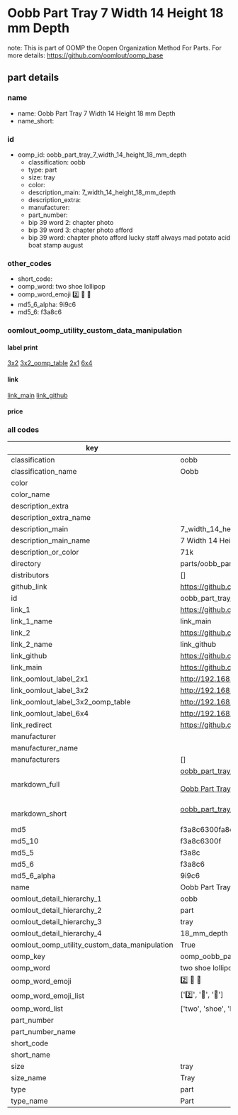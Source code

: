 # Oobb Part Tray 7 Width 14 Height 18 mm Depth  

note: This is part of OOMP the Oopen Organization Method For Parts. For more details: https://github.com/oomlout/oomp_base

##  part details
  







### name
* name: Oobb Part Tray 7 Width 14 Height 18 mm Depth
* name_short: 
### id
* oomp_id: oobb_part_tray_7_width_14_height_18_mm_depth
  * classification: oobb
  * type: part
  * size: tray
  * color: 
  * description_main: 7_width_14_height_18_mm_depth
  * description_extra: 
  * manufacturer: 
  * part_number: 
  * bip 39 word 2: chapter photo
  * bip 39 word 3: chapter photo afford
  * bip 39 word: chapter photo afford lucky staff always mad potato acid boat stamp august

### other_codes
* short_code: 
* oomp_word: two shoe lollipop
* oomp_word_emoji :two: :shoe: :lollipop:
* md5_6_alpha: 9i9c6
* md5_6: f3a8c6






### oomlout_oomp_utility_custom_data_manipulation
#### label print
[3x2](http://192.168.1.245:1112/?label=oomp%209i9c6)
[3x2_oomp_table](http://192.168.1.108:1112/?label=oomp%209i9c6)
[2x1](http://192.168.1.242:1112/?label=oomp%209i9c6)
[6x4](http://192.168.1.55:1112/?label=oomp%209i9c6)    

#### link

[link_main](https://github.com/oomlout/oomlout_oomp_version_1_messy/tree/main/parts/oobb_part_tray_7_width_14_height_18_mm_depth) [link_github](https://github.com/oomlout/oomlout_oomp_version_1_messy/tree/main/parts/oobb_part_tray_7_width_14_height_18_mm_depth)                             

#### price







### all codes 
| key | value |  
| --- | --- |  
| classification | oobb |  
| classification_name | Oobb |  
| color |  |  
| color_name |  |  
| description_extra |  |  
| description_extra_name |  |  
| description_main | 7_width_14_height_18_mm_depth |  
| description_main_name | 7 Width 14 Height 18 mm Depth |  
| description_or_color | 71k |  
| directory | parts/oobb_part_tray_7_width_14_height_18_mm_depth |  
| distributors | [] |  
| github_link | https://github.com/oomlout/oomlout_oomp_part_src/tree/main/parts/oobb_part_tray_7_width_14_height_18_mm_depth |  
| id | oobb_part_tray_7_width_14_height_18_mm_depth |  
| link_1 | https://github.com/oomlout/oomlout_oomp_version_1_messy/tree/main/parts/oobb_part_tray_7_width_14_height_18_mm_depth |  
| link_1_name | link_main |  
| link_2 | https://github.com/oomlout/oomlout_oomp_version_1_messy/tree/main/parts/oobb_part_tray_7_width_14_height_18_mm_depth |  
| link_2_name | link_github |  
| link_github | https://github.com/oomlout/oomlout_oomp_version_1_messy/tree/main/parts/oobb_part_tray_7_width_14_height_18_mm_depth |  
| link_main | https://github.com/oomlout/oomlout_oomp_version_1_messy/tree/main/parts/oobb_part_tray_7_width_14_height_18_mm_depth |  
| link_oomlout_label_2x1 | http://192.168.1.242:1112/?label=oomp%209i9c6 |  
| link_oomlout_label_3x2 | http://192.168.1.245:1112/?label=oomp%209i9c6 |  
| link_oomlout_label_3x2_oomp_table | http://192.168.1.108:1112/?label=oomp%209i9c6 |  
| link_oomlout_label_6x4 | http://192.168.1.55:1112/?label=oomp%209i9c6 |  
| link_redirect | https://github.com/oomlout/oomlout_oomp_version_1_messy/tree/main/parts/oobb_part_tray_7_width_14_height_18_mm_depth |  
| manufacturer |  |  
| manufacturer_name |  |  
| manufacturers | [] |  
| markdown_full | [oobb_part_tray_7_width_14_height_18_mm_depth](none)<br>[](none)<br>[Oobb Part Tray 7 Width 14 Height 18 Mm Depth](none)<br><br> |  
| markdown_short | [oobb_part_tray_7_width_14_height_18_mm_depth](none)<br><br> |  
| md5 | f3a8c6300fa8d0b41e6a084a08e8e933 |  
| md5_10 | f3a8c6300f |  
| md5_5 | f3a8c |  
| md5_6 | f3a8c6 |  
| md5_6_alpha | 9i9c6 |  
| name | Oobb Part Tray 7 Width 14 Height 18 mm Depth |  
| oomlout_detail_hierarchy_1 | oobb |  
| oomlout_detail_hierarchy_2 | part |  
| oomlout_detail_hierarchy_3 | tray |  
| oomlout_detail_hierarchy_4 | 18_mm_depth |  
| oomlout_oomp_utility_custom_data_manipulation | True |  
| oomp_key | oomp_oobb_part_tray_7_width_14_height_18_mm_depth |  
| oomp_word | two shoe lollipop |  
| oomp_word_emoji | :two: :shoe: :lollipop: |  
| oomp_word_emoji_list | [':two:', ':shoe:', ':lollipop:'] |  
| oomp_word_list | ['two', 'shoe', 'lollipop'] |  
| part_number |  |  
| part_number_name |  |  
| short_code |  |  
| short_name |  |  
| size | tray |  
| size_name | Tray |  
| type | part |  
| type_name | Part |  
